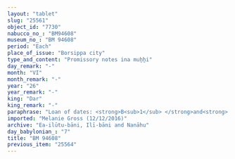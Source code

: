 ```yaml
---
layout: "tablet"
slug: "25561"
object_id: "7730"
nabucco_no_: "BM94608"
museum_no_: "BM 94608"
period: "Each"
place_of_issue: "Borsippa city"
type_and_content: "Promissory notes ina muẖẖi"
day_remark: "-"
month: "VI"
month_remark: "-"
year: "26"
year_remark: "-"
king: "Dar"
king_remark: "-"
paraphrase: "Loan of dates: <strong>B<sub>1</sub> </strong>and<strong> B<sub>2</sub> </strong>owe <strong><sup>f</sup>A</strong> 31? kor (5,580 l) of dates, impost (<em>imittu</em>), harvest of the field (<em>ebūr eqli</em>). They will pay the dates in Arahsamna (VIII) in the house of <strong><sup>f</sup></strong><strong>A</strong>. They will also give palm-leaf baskets (<em>tuhallu</em><em>)</em>. The wages in dates (<em>sissinnu</em>) and (service of the) agricultural supervisor (<em>gugallu</em>) is not yet paid (<em>eṭēru Stat.</em>). Witnesses and the scribe.<br /> &nbsp;<br /> <strong><sup>f</sup></strong><strong>A</strong> = <sup>f</sup>Amat-Sutīti/Dādia, wife of [&hellip;]/Nab&ucirc;-ahhē-iddin; <strong>B<sub>1</sub> </strong>= [&hellip;]/ Dādia; <strong>B<sub>2</sub> </strong>= Iddin-Bēl/Bānia//Ban&ecirc;-&scaron;a-ilia; Scribe = Bēl-aplu-iddin/Nab&ucirc;-&scaron;umu-iddin<br /> &nbsp;"
imported: "Melanie Gross (12/12/2016)"
archive: "Ea-ilūtu-bāni, Ilī-bāni and Nanāhu"
day_babylonian_: "7"
title: "BM 94608"
previous_item: "25564"
---
```

